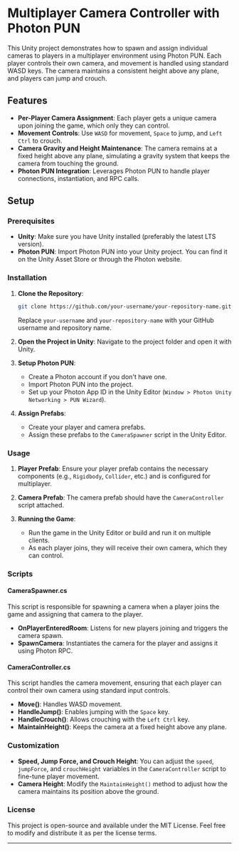# Multiplayer Camera Controller with Photon PUN

This Unity project demonstrates how to spawn and assign individual cameras to players in a multiplayer environment using Photon PUN. Each player controls their own camera, and movement is handled using standard WASD keys. The camera maintains a consistent height above any plane, and players can jump and crouch.

## Features

- **Per-Player Camera Assignment**: Each player gets a unique camera upon joining the game, which only they can control.
- **Movement Controls**: Use `WASD` for movement, `Space` to jump, and `Left Ctrl` to crouch.
- **Camera Gravity and Height Maintenance**: The camera remains at a fixed height above any plane, simulating a gravity system that keeps the camera from touching the ground.
- **Photon PUN Integration**: Leverages Photon PUN to handle player connections, instantiation, and RPC calls.

## Setup

### Prerequisites

- **Unity**: Make sure you have Unity installed (preferably the latest LTS version).
- **Photon PUN**: Import Photon PUN into your Unity project. You can find it on the Unity Asset Store or through the Photon website.

### Installation

1. **Clone the Repository**:
   ```bash
   git clone https://github.com/your-username/your-repository-name.git
   ```
   Replace `your-username` and `your-repository-name` with your GitHub username and repository name.

2. **Open the Project in Unity**: Navigate to the project folder and open it with Unity.

3. **Setup Photon PUN**:
   - Create a Photon account if you don't have one.
   - Import Photon PUN into the project.
   - Set up your Photon App ID in the Unity Editor (`Window > Photon Unity Networking > PUN Wizard`).

4. **Assign Prefabs**:
   - Create your player and camera prefabs.
   - Assign these prefabs to the `CameraSpawner` script in the Unity Editor.

### Usage

1. **Player Prefab**: Ensure your player prefab contains the necessary components (e.g., `Rigidbody`, `Collider`, etc.) and is configured for multiplayer.
  
2. **Camera Prefab**: The camera prefab should have the `CameraController` script attached.

3. **Running the Game**: 
   - Run the game in the Unity Editor or build and run it on multiple clients.
   - As each player joins, they will receive their own camera, which they can control.

### Scripts

#### CameraSpawner.cs

This script is responsible for spawning a camera when a player joins the game and assigning that camera to the player.

- **OnPlayerEnteredRoom**: Listens for new players joining and triggers the camera spawn.
- **SpawnCamera**: Instantiates the camera for the player and assigns it using Photon RPC.

#### CameraController.cs

This script handles the camera movement, ensuring that each player can control their own camera using standard input controls.

- **Move()**: Handles WASD movement.
- **HandleJump()**: Enables jumping with the `Space` key.
- **HandleCrouch()**: Allows crouching with the `Left Ctrl` key.
- **MaintainHeight()**: Keeps the camera at a fixed height above any plane.

### Customization

- **Speed, Jump Force, and Crouch Height**: You can adjust the `speed`, `jumpForce`, and `crouchHeight` variables in the `CameraController` script to fine-tune player movement.
- **Camera Height**: Modify the `MaintainHeight()` method to adjust how the camera maintains its position above the ground.

### License

This project is open-source and available under the MIT License. Feel free to modify and distribute it as per the license terms.

---

